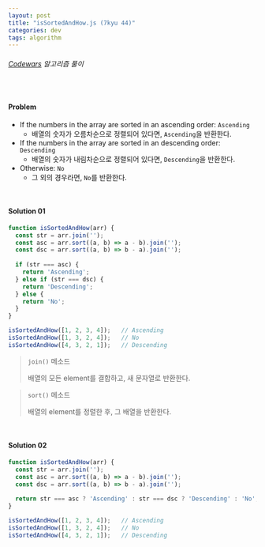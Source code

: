 ```yaml
---
layout: post
title: "isSortedAndHow.js (7kyu 44)"
categories: dev
tags: algorithm
---
```


###### [Codewars](https://www.codewars.com) 알고리즘 풀이

<br>

#### Problem

- If the numbers in the array are sorted in an ascending order: `Ascending`
  - 배열의 숫자가 오름차순으로 정렬되어 있다면, `Ascending`을 반환한다.
- If the numbers in the array are sorted in an descending order: `Descending`
  - 배열의 숫자가 내림차순으로 정렬되어 있다면, `Descending`을 반환한다.
- Otherwise: `No`
  - 그 외의 경우라면, `No`를 반환한다.

<br>

#### Solution 01

```js
function isSortedAndHow(arr) {
  const str = arr.join('');
  const asc = arr.sort((a, b) => a - b).join('');
  const dsc = arr.sort((a, b) => b - a).join('');
  
  if (str === asc) {
    return 'Ascending';
  } else if (str === dsc) {
    return 'Descending';
  } else {
    return 'No';
  }
}

isSortedAndHow([1, 2, 3, 4]);	// Ascending
isSortedAndHow([1, 3, 2, 4]);	// No
isSortedAndHow([4, 3, 2, 1]);	// Descending
```

> `join()` 메소드
>
> 배열의 모든 element를 결합하고, 새 문자열로 반환한다.

> `sort()` 메소드
>
> 배열의 element를 정렬한 후, 그 배열을 반환한다.

<br>

#### Solution 02

```js
function isSortedAndHow(arr) {
  const str = arr.join('');
  const asc = arr.sort((a, b) => a - b).join('');
  const dsc = arr.sort((a, b) => b - a).join('');
  
  return str === asc ? 'Ascending' : str === dsc ? 'Descending' : 'No';
}

isSortedAndHow([1, 2, 3, 4]);	// Ascending
isSortedAndHow([1, 3, 2, 4]);	// No
isSortedAndHow([4, 3, 2, 1]);	// Descending
```

<br>